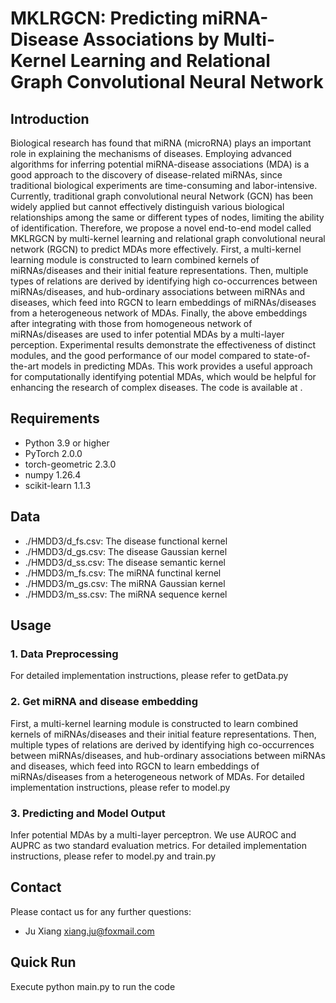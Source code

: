 # MKLRGCN: Predicting miRNA-Disease Associations by Multi-Kernel Learning and Relational Graph Convolutional Neural Network
## Introduction
Biological research has found that miRNA (microRNA) plays an important role in explaining the mechanisms of diseases. Employing advanced algorithms for inferring potential miRNA-disease associations (MDA) is a good approach to the discovery of disease-related miRNAs, since traditional biological experiments are time-consuming and labor-intensive. Currently, traditional graph convolutional neural Network (GCN) has been widely applied but cannot effectively distinguish various biological relationships among the same or different types of nodes, limiting the ability of identification. Therefore, we propose a novel end-to-end model called MKLRGCN by multi-kernel learning and relational graph convolutional neural network (RGCN) to predict MDAs more effectively. First, a multi-kernel learning module is constructed to learn combined kernels of miRNAs/diseases and their initial feature representations. Then, multiple types of relations are derived by identifying high co-occurrences between miRNAs/diseases, and hub-ordinary associations between miRNAs and diseases, which feed into RGCN to learn embeddings of miRNAs/diseases from a heterogeneous network of MDAs. Finally, the above embeddings after integrating with those from homogeneous network of miRNAs/diseases are used to infer potential MDAs by a multi-layer perception. Experimental results demonstrate the effectiveness of distinct modules, and the good performance of our model compared to state-of-the-art models in predicting MDAs. This work provides a useful approach for computationally identifying potential MDAs, which would be helpful for enhancing the research of complex diseases. The code is available at .
## Requirements
  * Python 3.9 or higher
  * PyTorch 2.0.0 
  * torch-geometric 2.3.0
  * numpy 1.26.4
  * scikit-learn 1.1.3
## Data
* ./HMDD3/d_fs.csv: The disease functional kernel
* ./HMDD3/d_gs.csv: The disease Gaussian kernel
* ./HMDD3/d_ss.csv: The disease semantic kernel
* ./HMDD3/m_fs.csv: The miRNA functinal kernel
* ./HMDD3/m_gs.csv: The miRNA Gaussian kernel
* ./HMDD3/m_ss.csv: The miRNA sequence kernel
## Usage 
### 1. Data Preprocessing 
For detailed implementation instructions, please refer to getData.py 
### 2. Get miRNA and disease embedding 
First, a multi-kernel learning module is constructed to learn combined kernels of miRNAs/diseases and their initial feature representations. Then, multiple types of relations are derived by identifying high co-occurrences between miRNAs/diseases, and hub-ordinary associations between miRNAs and diseases, which feed into RGCN to learn embeddings of miRNAs/diseases from a heterogeneous network of MDAs. For detailed implementation instructions, please refer to model.py 
### 3. Predicting and Model Output 
Infer potential MDAs by a multi-layer perceptron. We use AUROC and AUPRC as two standard evaluation metrics. For detailed implementation instructions, please refer to model.py and train.py
## Contact
Please contact us for any further questions:
* Ju Xiang xiang.ju@foxmail.com
## Quick Run
Execute python main.py to run the code

    

